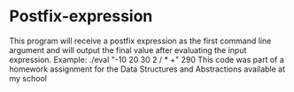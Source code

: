 ﻿# Postfix-expression
This program will receive a postfix expression as the first command line argument and will output the final value after evaluating the input expression.
Example:
./eval "-10 20 30 2 / * +"
290
This code was part of a homework assignment for the Data Structures and Abstractions available at my school
